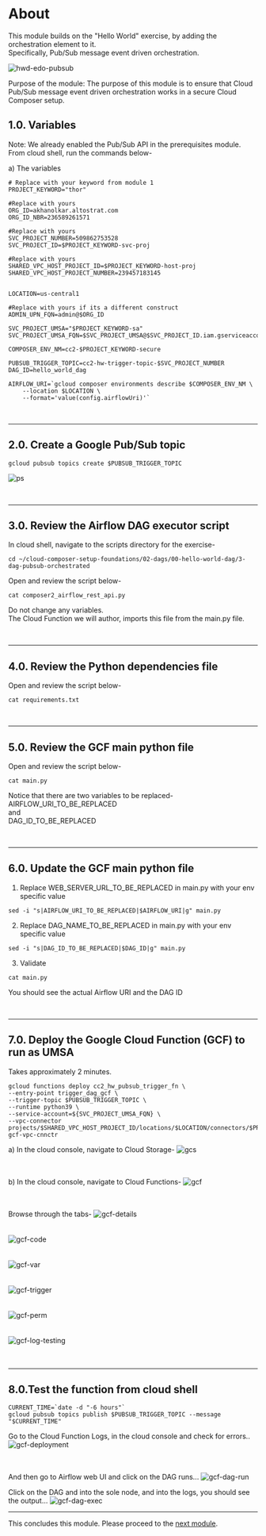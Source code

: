 # About

This module builds on the "Hello World" exercise, by adding the orchestration element to it.<br>
Specifically, Pub/Sub message event driven orchestration.<br>

![hwd-edo-pubsub](../00-images/hwd-edo-pubsub.png)

Purpose of the module:
The purpose of this module is to ensure that Cloud Pub/Sub message event driven orchestration works in a secure Cloud Composer setup.



## 1.0. Variables

Note: We already enabled the Pub/Sub API in the prerequisites module. <br>
From cloud shell, run the commands below-

a) The variables
```
# Replace with your keyword from module 1
PROJECT_KEYWORD="thor"  

#Replace with yours
ORG_ID=akhanolkar.altostrat.com                             
ORG_ID_NBR=236589261571                                      

#Replace with yours
SVC_PROJECT_NUMBER=509862753528                              
SVC_PROJECT_ID=$PROJECT_KEYWORD-svc-proj                     

#Replace with yours
SHARED_VPC_HOST_PROJECT_ID=$PROJECT_KEYWORD-host-proj        
SHARED_VPC_HOST_PROJECT_NUMBER=239457183145                 


LOCATION=us-central1

#Replace with yours if its a different construct
ADMIN_UPN_FQN=admin@$ORG_ID 

SVC_PROJECT_UMSA="$PROJECT_KEYWORD-sa"
SVC_PROJECT_UMSA_FQN=$SVC_PROJECT_UMSA@$SVC_PROJECT_ID.iam.gserviceaccount.com

COMPOSER_ENV_NM=cc2-$PROJECT_KEYWORD-secure

PUBSUB_TRIGGER_TOPIC=cc2-hw-trigger-topic-$SVC_PROJECT_NUMBER
DAG_ID=hello_world_dag

AIRFLOW_URI=`gcloud composer environments describe $COMPOSER_ENV_NM \
    --location $LOCATION \
    --format='value(config.airflowUri)'`
```

<br>

<hr>

## 2.0. Create a Google Pub/Sub topic
```
gcloud pubsub topics create $PUBSUB_TRIGGER_TOPIC
```

![ps](../00-images/02e-00-pubsub-landng.png)

<br>

<hr>


## 3.0. Review the Airflow DAG executor script

In cloud shell, navigate to the scripts directory for the exercise-
```
cd ~/cloud-composer-setup-foundations/02-dags/00-hello-world-dag/3-dag-pubsub-orchestrated
```

Open and review the script below-
```
cat composer2_airflow_rest_api.py
```

Do not change any variables.<br>
The Cloud Function we will author, imports this file from the main.py file.

<br>

<hr>

## 4.0. Review the Python dependencies file

Open and review the script below-
```
cat requirements.txt
```

<br>

<hr>

## 5.0. Review the GCF main python file

Open and review the script below-
```
cat main.py
```

Notice that there are two variables to be replaced-<br>
AIRFLOW_URI_TO_BE_REPLACED<br>
and<br>
DAG_ID_TO_BE_REPLACED<br>

<br>

<hr>

## 6.0. Update the GCF main python file

1. Replace WEB_SERVER_URL_TO_BE_REPLACED in main.py with your env specific value

```
sed -i "s|AIRFLOW_URI_TO_BE_REPLACED|$AIRFLOW_URI|g" main.py
```

2. Replace DAG_NAME_TO_BE_REPLACED in main.py with your env specific value
```
sed -i "s|DAG_ID_TO_BE_REPLACED|$DAG_ID|g" main.py
```

3. Validate
```
cat main.py
```

You should see the actual Airflow URI and the DAG ID

<br>

<hr>

## 7.0. Deploy the Google Cloud Function (GCF) to run as UMSA

Takes approximately 2 minutes.

```
gcloud functions deploy cc2_hw_pubsub_trigger_fn \
--entry-point trigger_dag_gcf \
--trigger-topic $PUBSUB_TRIGGER_TOPIC \
--runtime python39 \
--service-account=${SVC_PROJECT_UMSA_FQN} \
--vpc-connector projects/$SHARED_VPC_HOST_PROJECT_ID/locations/$LOCATION/connectors/$PROJECT_KEYWORD-gcf-vpc-cnnctr 

```

a) In the cloud console, navigate to Cloud Storage-
![gcs](../00-images/02e-01-gcs.png)
<br><br><br>

b) In the cloud console, navigate to Cloud Functions-
![gcf](../00-images/02e-01-gcf-landng.png)
<br><br><br>

Browse through the tabs-
![gcf-details](../00-images/02e-02-gcf-details.png)
<br><br><br>
![gcf-code](../00-images/02e-03-gcf-code.png)
<br><br><br>
![gcf-var](../00-images/02e-04-gcf-var.png)
<br><br><br>
![gcf-trigger](../00-images/02e-05-gcf-trigger.png)
<br><br><br>
![gcf-perm](../00-images/02e-06-gcf-perm.png)
<br><br><br>
![gcf-log-testing](../00-images/02e-08-gcf-perm.png)
<br><br><br>

<hr>

## 8.0.Test the function from cloud shell

```
CURRENT_TIME=`date -d "-6 hours"`
gcloud pubsub topics publish $PUBSUB_TRIGGER_TOPIC --message "$CURRENT_TIME"
```

Go to the Cloud Function Logs, in the cloud console and check for errors..
![gcf-deployment](../00-images/02e-09-deploy-logs.png)
<br><br><br>

And then go to Airflow web UI and click on the DAG runs...
![gcf-dag-run](../00-images/02e-10-dag-run.png)
<br>

Click on the DAG and into the sole node, and into the logs, you should see the output...
![gcf-dag-exec](../00-images/02e-11-dag-exec-log.png)
<br>




<hr>

This concludes this module. Please proceed to the [next module](02f-secure-cc2-iteration1-MVDD.md).

